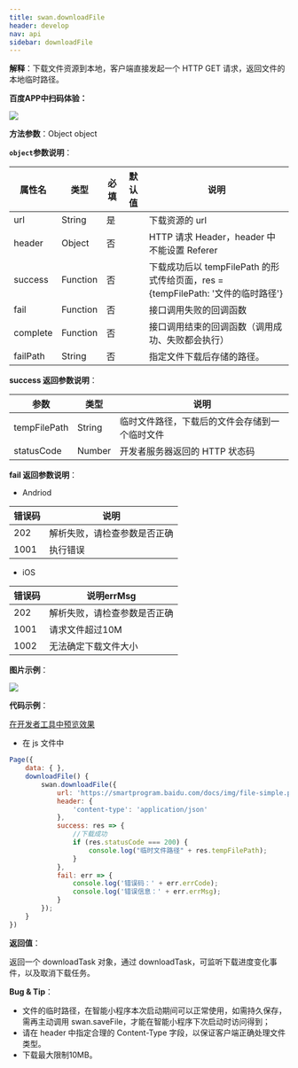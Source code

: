 ```yaml
---
title: swan.downloadFile
header: develop
nav: api
sidebar: downloadFile
---
```




**解释**：下载文件资源到本地，客户端直接发起一个 HTTP GET 请求，返回文件的本地临时路径。


**百度APP中扫码体验：**

<img src="	https://b.bdstatic.com/miniapp/assets/images/doc_demo/downloadFile.png"  class="demo-qrcode-image" />

**方法参数**：Object object

**`object`参数说明**：

|属性名 |类型  |必填 | 默认值 |说明|
|---- | ---- | ---- | ----|----|
|url |String | 是 || 下载资源的 url|
|header | Object  |否 || HTTP 请求 Header，header 中不能设置 Referer|
|success |Function |   否  | | 下载成功后以 tempFilePath 的形式传给页面，res = {tempFilePath: '文件的临时路径'}|
|fail   | Function   | 否||  接口调用失败的回调函数|
|complete  |  Function  |  否 || 接口调用结束的回调函数（调用成功、失败都会执行）|
|failPath| String|否||指定文件下载后存储的路径。|


**success 返回参数说明**：

|参数 | 类型 | 说明|
|---- | ---- | ---- |
|tempFilePath  |  String  |临时文件路径，下载后的文件会存储到一个临时文件|
|statusCode | Number | 开发者服务器返回的 HTTP 状态码|

**fail 返回参数说明**：


* Andriod

|错误码|说明|
|--|--|
|202|解析失败，请检查参数是否正确  |
|1001|执行错误|

* iOS

|错误码|说明errMsg|
|--|--|
|202|解析失败，请检查参数是否正确  |
|1001|请求文件超过10M|
|1002|无法确定下载文件大小|



**图片示例**：

<div class="m-doc-custom-examples">
    <div class="m-doc-custom-examples-correct">
        <img src="https://b.bdstatic.com/miniapp/images/downloadFile.gif">
    </div>
    <div class="m-doc-custom-examples-correct">
        <img src=" ">
    </div>
    <div class="m-doc-custom-examples-correct">
        <img src=" ">
    </div>     
</div>

**代码示例**：
 

<a href="swanide://fragment/0bac1c0d10ee17ce6be023aac81a8c381572945831796" title="在开发者工具中预览效果" target="_self">在开发者工具中预览效果</a>

* 在 js 文件中

```js
Page({
    data: { },
    downloadFile() {
        swan.downloadFile({
            url: 'https://smartprogram.baidu.com/docs/img/file-simple.pdf',
            header: {
                'content-type': 'application/json'
            },
            success: res => {
                //下载成功
                if (res.statusCode === 200) {
                    console.log("临时文件路径" + res.tempFilePath);
                }
            },
            fail: err => {
                console.log('错误码：' + err.errCode);
                console.log('错误信息：' + err.errMsg);
            }
        });
    }
})
```

**返回值**：

返回一个 downloadTask 对象，通过 downloadTask，可监听下载进度变化事件，以及取消下载任务。

**Bug & Tip**：

* 文件的临时路径，在智能小程序本次启动期间可以正常使用，如需持久保存，需再主动调用 swan.saveFile，才能在智能小程序下次启动时访问得到；
* 请在 header 中指定合理的 Content-Type 字段，以保证客户端正确处理文件类型。
* 下载最大限制10MB。

